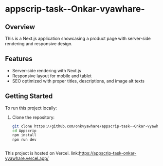 # appscrip-task--Onkar-vyawhare-



## Overview
This is a Next.js application showcasing a product page with server-side rendering and responsive design.

## Features
- Server-side rendering with Next.js
- Responsive layout for mobile and tablet
- SEO optimized with proper titles, descriptions, and image alt texts

## Getting Started
To run this project locally:

1. Clone the repository:
   ```bash
   git clone https://github.com/onkvyawhare/appscrip-task--Onkar-vyawhare-
   cd Appscrip
   npm install
   npm run dev



 This project is hosted on Vercel. link:https://appscrip-task-onkar-vyawhare.vercel.app/



